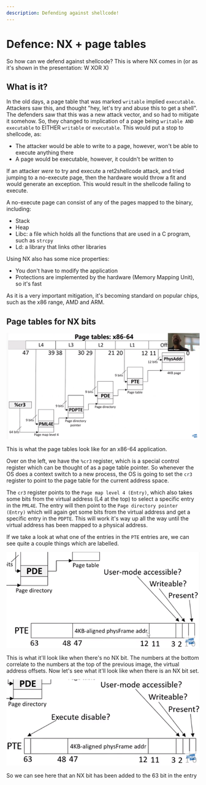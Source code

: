 ```yaml
---
description: Defending against shellcode!
---
```


# Defence: NX + page tables

So how can we defend against shellcode? This is where NX comes in \(or as it's shown in the presentation: W XOR X\)

## What is it?

In the old days, a page table that was marked `writable` implied `executable`. Attackers saw this, and thought "hey, let's try and abuse this to get a shell". The defenders saw that this was a new attack vector, and so had to mitigate it somehow. So, they changed to implication of a page being `writable AND executable` to EITHER `writable` or `executable`. This would put a stop to shellcode, as:

* The attacker would be able to write to a page, however, won't be able to execute anything there 
* A page would be executable, however, it couldn't be written to

If an attacker _were_ to try and execute a ret2shellcode attack, and tried jumping to a no-execute page, then the hardware would throw a fit and would generate an exception. This would result in the shellcode failing to execute.

A no-execute page can consist of any of the pages mapped to the binary, including:

* Stack
* Heap
* Libc: a file which holds all the functions that are used in a C program, such as `strcpy`
* Ld: a library that links other libraries

Using NX also has some nice properties:

* You don't have to modify the application
* Protections are implemented by the hardware \(Memory Mapping Unit\), so it's fast

As it is a very important mitigation, it's becoming standard on popular chips, such as the x86 range, AMD and ARM.

## Page tables for NX bits

![Page tables for x86-64](../.gitbook/assets/nx_explanation.png)

This is what the page tables look like for an x86-64 application.

Over on the left, we have the `%cr3` register, which is a special control register which can be thought of as a page table pointer. So whenever the OS does a context switch to a new process, the OS is going to set the `cr3` register to point to the page table for the current address space.

The `cr3` register points to the `Page map level 4 (Entry)`, which also takes some bits from the virtual address \(L4 at the top\) to select a specific entry in the `PML4E`. The entry will then point to the `Page directory pointer (Entry)` which will again get some bits from the virtual address and get a specific entry in the `PDPTE`. This will work it's way up all the way until the virtual address has been mapped to a physical address.

If we take a look at what one of the entries in the `PTE` entries are, we can see quite a couple things which are labelled.

![PTE entry with no NX bit](../.gitbook/assets/pte_entry.png)

This is what it'll look like when there's no NX bit. The numbers at the bottom correlate to the numbers at the top of the previous image, the virtual address offsets. Now let's see what it'll look like when there is an NX bit set.

![PTE entry with NX bit](../.gitbook/assets/pte_entry_nx_enabled.png)

So we can see here that an NX bit has been added to the 63 bit in the entry

